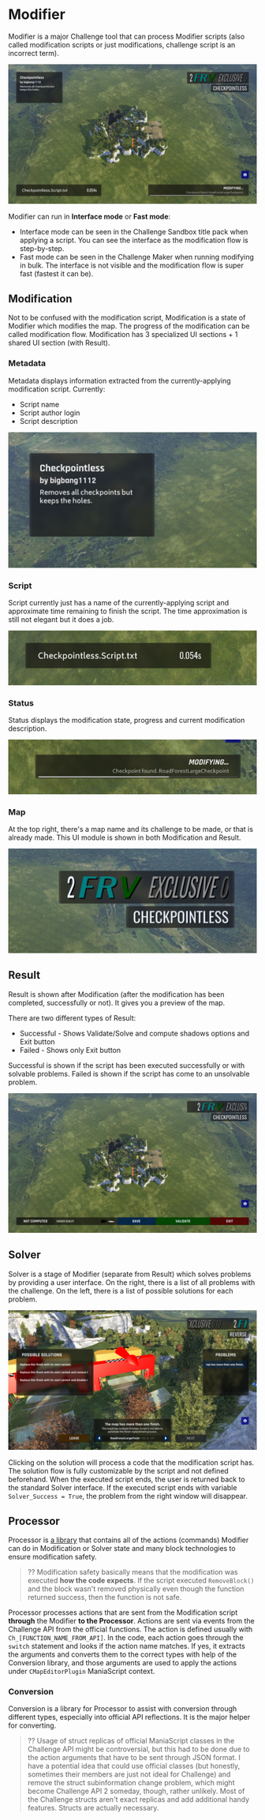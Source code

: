 # Modifier

Modifier is a major Challenge tool that can process Modifier scripts (also called modification scripts or just modifications, challenge script is an incorrect term).

![Modifier](assets/images/modifier-1.jpg "Modifier")

Modifier can run in **Interface mode** or **Fast mode**:
- Interface mode can be seen in the Challenge Sandbox title pack when applying a script. You can see the interface as the modification flow is step-by-step.
- Fast mode can be seen in the Challenge Maker when running modifying in bulk. The interface is not visible and the modification flow is super fast (fastest it can be).

## Modification

Not to be confused with the modification script, Modification is a state of Modifier which modifies the map. The progress of the modification can be called modification flow. Modification has 3 specialized UI sections + 1 shared UI section (with Result).

### Metadata

Metadata displays information extracted from the currently-applying modification script. Currently:
- Script name
- Script author login
- Script description

![Metadata](assets/images/modifier-2.jpg "Metadata")

### Script

Script currently just has a name of the currently-applying script and approximate time remaining to finish the script. The time approximation is still not elegant but it does a job.

![Script](assets/images/modifier-3.jpg "Script")

### Status

Status displays the modification state, progress and current modification description.

![Status](assets/images/modifier-4.jpg "Status")

### Map

At the top right, there's a map name and its challenge to be made, or that is already made. This UI module is shown in both Modification and Result.

![Map](assets/images/modifier-5.jpg "Map")

## Result

Result is shown after Modification (after the modification has been completed, successfully or not). It gives you a preview of the map.

There are two different types of Result:
- Successful - Shows Validate/Solve and compute shadows options and Exit button
- Failed - Shows only Exit button

Successful is shown if the script has been executed successfully or with solvable problems. Failed is shown if the script has come to an unsolvable problem.

![Result](assets/images/modifier-6.jpg "Result")

## Solver

Solver is a stage of Modifier (separate from Result) which solves problems by providing a user interface. On the right, there is a list of all problems with the challenge. On the left, there is a list of possible solutions for each problem.

![Solver](assets/images/modifier-7.jpg "Solver")

Clicking on the solution will process a code that the modification script has. The solution flow is fully customizable by the script and not defined beforehand. When the executed script ends, the user is returned back to the standard Solver interface. If the executed script ends with variable `Solver_Success = True`, the problem from the right window will disappear.

## Processor

Processor is [a library](https://github.com/challenge-project/challenge-sandbox/blob/master/Scripts/Libs/Challenge/Processor.Script.txt) that contains all of the actions (commands) Modifier can do in Modification or Solver state and many block technologies to ensure modification safety.

> ?? Modification safety basically means that the modification was executed **how the code expects**. If the script executed `RemoveBlock()` and the block wasn't removed physically even though the function returned success, then the function is not safe.

Processor processes actions that are sent from the Modification script **through** the Modifier **to the Processor**. Actions are sent via events from the Challenge API from the official functions. The action is defined usually with `Ch_[FUNCTION_NAME_FROM_API]`. In the code, each action goes through the `switch` statement and looks if the action name matches. If yes, it extracts the arguments and converts them to the correct types with help of the Conversion library, and those arguments are used to apply the actions under `CMapEditorPlugin` ManiaScript context.

### Conversion

Conversion is a library for Processor to assist with conversion through different types, especially into official API reflections. It is the major helper for converting.

> ?? Usage of struct replicas of official ManiaScript classes in the Challenge API might be controversial, but this had to be done due to the action arguments that have to be sent through JSON format. I have a potential idea that could use official classes (but honestly, sometimes their members are just not ideal for Challenge) and remove the struct subinformation change problem, which might become Challenge API 2 someday, though, rather unlikely. Most of the Challenge structs aren't exact replicas and add additional handy features. Structs are actually necessary.
